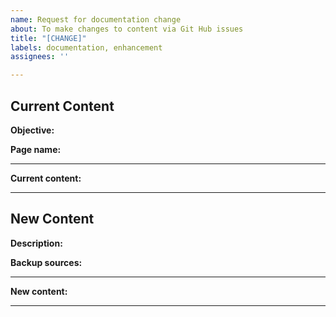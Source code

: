 ```yaml
---
name: Request for documentation change
about: To make changes to content via Git Hub issues
title: "[CHANGE]"
labels: documentation, enhancement
assignees: ''

---
```


## Current Content

<!-- Add the objective that needs to be modified. Eg: '1. Understand and use essential tools'-->
**Objective:** 

<!-- Please add the page that needs to be modified. Eg: '1f-Archive-compress-unpack-and-uncompress-files-using-tar-star-gzip-and-bzip2.md'-->
**Page name:** 

---
<!-- Add below the current block of text/content that needs to be modified (keep it between the lines)-->
**Current content:**


---
## New Content

<!-- Add a quick description for the changes your are proposing -->
**Description:** 

<!-- If possible, add backup sources to confirm the validity of your changes -->
**Backup sources:**

---
<!-- Add the new content below (keep it between the lines)-->
**New content:**



---
